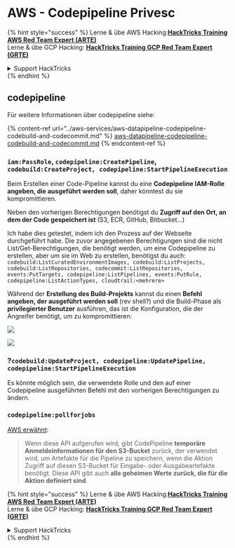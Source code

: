 # AWS - Codepipeline Privesc

{% hint style="success" %}
Lerne & übe AWS Hacking:<img src="../../../.gitbook/assets/image (1).png" alt="" data-size="line">[**HackTricks Training AWS Red Team Expert (ARTE)**](https://training.hacktricks.xyz/courses/arte)<img src="../../../.gitbook/assets/image (1).png" alt="" data-size="line">\
Lerne & übe GCP Hacking: <img src="../../../.gitbook/assets/image (2).png" alt="" data-size="line">[**HackTricks Training GCP Red Team Expert (GRTE)**<img src="../../../.gitbook/assets/image (2).png" alt="" data-size="line">](https://training.hacktricks.xyz/courses/grte)

<details>

<summary>Support HackTricks</summary>

* Überprüfe die [**Abonnementpläne**](https://github.com/sponsors/carlospolop)!
* **Tritt der** 💬 [**Discord-Gruppe**](https://discord.gg/hRep4RUj7f) oder der [**Telegram-Gruppe**](https://t.me/peass) bei oder **folge** uns auf **Twitter** 🐦 [**@hacktricks\_live**](https://twitter.com/hacktricks\_live)**.**
* **Teile Hacking-Tricks, indem du PRs zu den** [**HackTricks**](https://github.com/carlospolop/hacktricks) und [**HackTricks Cloud**](https://github.com/carlospolop/hacktricks-cloud) GitHub-Repos einreichst.

</details>
{% endhint %}

## codepipeline

Für weitere Informationen über codepipeline siehe:

{% content-ref url="../aws-services/aws-datapipeline-codepipeline-codebuild-and-codecommit.md" %}
[aws-datapipeline-codepipeline-codebuild-and-codecommit.md](../aws-services/aws-datapipeline-codepipeline-codebuild-and-codecommit.md)
{% endcontent-ref %}

### `iam:PassRole`, `codepipeline:CreatePipeline`, `codebuild:CreateProject, codepipeline:StartPipelineExecution`

Beim Erstellen einer Code-Pipeline kannst du eine **Codepipeline IAM-Rolle angeben, die ausgeführt werden soll**, daher könntest du sie kompromittieren.

Neben den vorherigen Berechtigungen benötigst du **Zugriff auf den Ort, an dem der Code gespeichert ist** (S3, ECR, GitHub, Bitbucket...)

Ich habe dies getestet, indem ich den Prozess auf der Webseite durchgeführt habe. Die zuvor angegebenen Berechtigungen sind die nicht List/Get-Berechtigungen, die benötigt werden, um eine Codepipeline zu erstellen, aber um sie im Web zu erstellen, benötigst du auch: `codebuild:ListCuratedEnvironmentImages, codebuild:ListProjects, codebuild:ListRepositories, codecommit:ListRepositories, events:PutTargets, codepipeline:ListPipelines, events:PutRule, codepipeline:ListActionTypes, cloudtrail:<mehrere>`

Während der **Erstellung des Build-Projekts** kannst du einen **Befehl angeben, der ausgeführt werden soll** (rev shell?) und die Build-Phase als **privilegierter Benutzer** ausführen, das ist die Konfiguration, die der Angreifer benötigt, um zu kompromittieren:

![](<../../../.gitbook/assets/image (276).png>)

![](<../../../.gitbook/assets/image (181).png>)

### ?`codebuild:UpdateProject, codepipeline:UpdatePipeline, codepipeline:StartPipelineExecution`

Es könnte möglich sein, die verwendete Rolle und den auf einer Codepipeline ausgeführten Befehl mit den vorherigen Berechtigungen zu ändern.

### `codepipeline:pollforjobs`

[AWS erwähnt](https://docs.aws.amazon.com/codepipeline/latest/APIReference/API\_PollForJobs.html):

> Wenn diese API aufgerufen wird, gibt CodePipeline **temporäre Anmeldeinformationen für den S3-Bucket** zurück, der verwendet wird, um Artefakte für die Pipeline zu speichern, wenn die Aktion Zugriff auf diesen S3-Bucket für Eingabe- oder Ausgabeartefakte benötigt. Diese API gibt auch **alle geheimen Werte zurück, die für die Aktion definiert sind**.

{% hint style="success" %}
Lerne & übe AWS Hacking:<img src="../../../.gitbook/assets/image (1).png" alt="" data-size="line">[**HackTricks Training AWS Red Team Expert (ARTE)**](https://training.hacktricks.xyz/courses/arte)<img src="../../../.gitbook/assets/image (1).png" alt="" data-size="line">\
Lerne & übe GCP Hacking: <img src="../../../.gitbook/assets/image (2).png" alt="" data-size="line">[**HackTricks Training GCP Red Team Expert (GRTE)**<img src="../../../.gitbook/assets/image (2).png" alt="" data-size="line">](https://training.hacktricks.xyz/courses/grte)

<details>

<summary>Support HackTricks</summary>

* Überprüfe die [**Abonnementpläne**](https://github.com/sponsors/carlospolop)!
* **Tritt der** 💬 [**Discord-Gruppe**](https://discord.gg/hRep4RUj7f) oder der [**Telegram-Gruppe**](https://t.me/peass) bei oder **folge** uns auf **Twitter** 🐦 [**@hacktricks\_live**](https://twitter.com/hacktricks\_live)**.**
* **Teile Hacking-Tricks, indem du PRs zu den** [**HackTricks**](https://github.com/carlospolop/hacktricks) und [**HackTricks Cloud**](https://github.com/carlospolop/hacktricks-cloud) GitHub-Repos einreichst.

</details>
{% endhint %}
